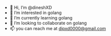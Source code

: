 - 👋 Hi, I’m @dineshXD
- 👀 I’m interested in golang
- 🌱 I’m currently learning golang
- 💞️ I’m looking to collaborate on golang
- 📫 you can reach me at dipxd0000@gmail.com


